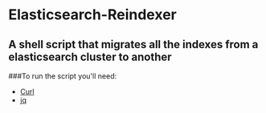 # Elasticsearch-Reindexer
## A shell script that migrates all the indexes from a elasticsearch cluster to another 

###To run the script you'll need:
<ul>
  <li><a href="https://curl.se/">Curl</a></li>
  <li><a href="https://stedolan.github.io/jq/">jq</a></li>
</ul>

